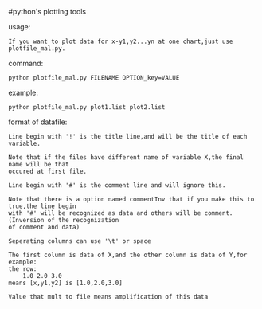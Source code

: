 #python's plotting tools

usage:

    If you want to plot data for x-y1,y2...yn at one chart,just use plotfile_mal.py.

command:

    python plotfile_mal.py FILENAME OPTION_key=VALUE

example:

    python plotfile_mal.py plot1.list plot2.list

format of datafile:

    Line begin with '!' is the title line,and will be the title of each variable.

    Note that if the files have different name of variable X,the final name will be that
    occured at first file.

    Line begin with '#' is the comment line and will ignore this.

    Note that there is a option named commentInv that if you make this to true,the line begin
    with '#' will be recognized as data and others will be comment.(Inversion of the recognization
    of comment and data)

    Seperating columns can use '\t' or space

    The first column is data of X,and the other column is data of Y,for example:
    the row:
        1.0 2.0 3.0
    means [x,y1,y2] is [1.0,2.0,3.0]

    Value that mult to file means amplification of this data
